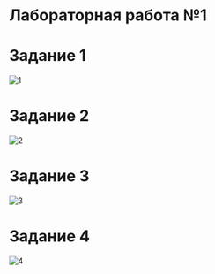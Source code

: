 # Лабораторная работа №1
# Задание 1
![1](https://github.com/user-attachments/assets/f243310f-c128-47d2-8899-00341cda3f3a)
# Задание 2
![2](https://github.com/user-attachments/assets/136d1a52-6422-4392-b48a-004ebda1bd05)
# Задание 3
![3](https://github.com/user-attachments/assets/6e19eee1-9bd4-4067-b12e-ee34523442a9)
# Задание 4
![4](https://github.com/user-attachments/assets/299cf962-2ebb-4bd2-a4e6-2d4e359ac72e)
